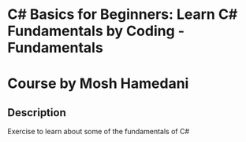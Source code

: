 # C# Basics for Beginners: Learn C# Fundamentals by Coding - Fundamentals
# Course by Mosh Hamedani

## Description

Exercise to learn about some of the fundamentals of C#